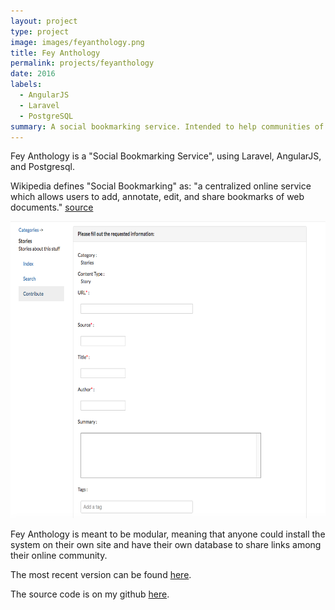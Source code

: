 ```yaml
---
layout: project
type: project
image: images/feyanthology.png
title: Fey Anthology
permalink: projects/feyanthology
date: 2016
labels:
  - AngularJS
  - Laravel
  - PostgreSQL
summary: A social bookmarking service. Intended to help communities of shared creative interests collect relevant resources for easy access.
---
```


Fey Anthology is a "Social Bookmarking Service", using Laravel, AngularJS, and Postgresql.

Wikipedia defines "Social Bookmarking" as: "a centralized online service which allows users to add, annotate, edit, and share bookmarks of web documents." [source](https://en.wikipedia.org/wiki/Social_bookmarking)


<img src="https://github.com/alexcw234/alexcw234.github.io/blob/master/images/newentry.png?raw=true" alt="Information Entry" width="629" height="475">

Fey Anthology is meant to be modular, meaning that anyone could install the system on their own site and have their own database to share links among their online community.

The most recent version can be found [here](http://feyanthology.herokuapp.com/).

The source code is on my github [here](https://github.com/alexcw234/feyAnthology).


